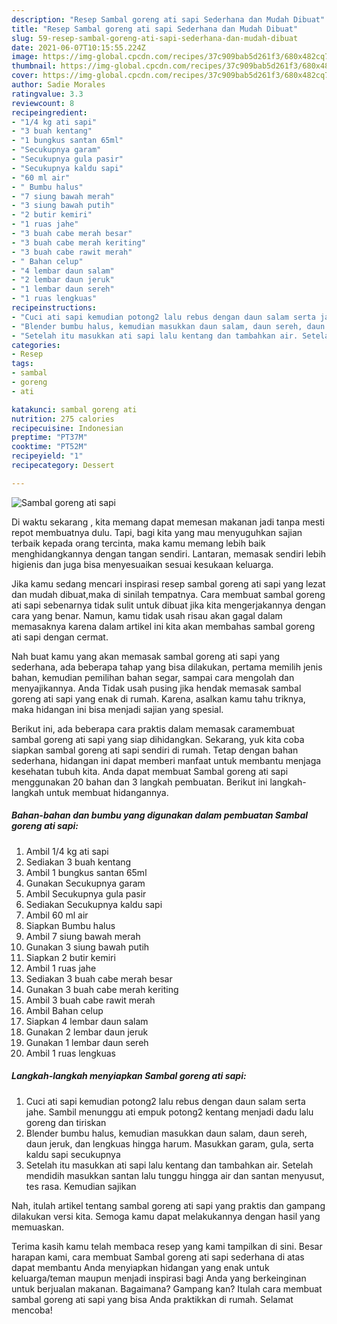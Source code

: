 ```yaml
---
description: "Resep Sambal goreng ati sapi Sederhana dan Mudah Dibuat"
title: "Resep Sambal goreng ati sapi Sederhana dan Mudah Dibuat"
slug: 59-resep-sambal-goreng-ati-sapi-sederhana-dan-mudah-dibuat
date: 2021-06-07T10:15:55.224Z
image: https://img-global.cpcdn.com/recipes/37c909bab5d261f3/680x482cq70/sambal-goreng-ati-sapi-foto-resep-utama.jpg
thumbnail: https://img-global.cpcdn.com/recipes/37c909bab5d261f3/680x482cq70/sambal-goreng-ati-sapi-foto-resep-utama.jpg
cover: https://img-global.cpcdn.com/recipes/37c909bab5d261f3/680x482cq70/sambal-goreng-ati-sapi-foto-resep-utama.jpg
author: Sadie Morales
ratingvalue: 3.3
reviewcount: 8
recipeingredient:
- "1/4 kg ati sapi"
- "3 buah kentang"
- "1 bungkus santan 65ml"
- "Secukupnya garam"
- "Secukupnya gula pasir"
- "Secukupnya kaldu sapi"
- "60 ml air"
- " Bumbu halus"
- "7 siung bawah merah"
- "3 siung bawah putih"
- "2 butir kemiri"
- "1 ruas jahe"
- "3 buah cabe merah besar"
- "3 buah cabe merah keriting"
- "3 buah cabe rawit merah"
- " Bahan celup"
- "4 lembar daun salam"
- "2 lembar daun jeruk"
- "1 lembar daun sereh"
- "1 ruas lengkuas"
recipeinstructions:
- "Cuci ati sapi kemudian potong2 lalu rebus dengan daun salam serta jahe. Sambil menunggu ati empuk potong2 kentang menjadi dadu lalu goreng dan tiriskan"
- "Blender bumbu halus, kemudian masukkan daun salam, daun sereh, daun jeruk, dan lengkuas hingga harum. Masukkan garam, gula, serta kaldu sapi secukupnya"
- "Setelah itu masukkan ati sapi lalu kentang dan tambahkan air. Setelah mendidih masukkan santan lalu tunggu hingga air dan santan menyusut, tes rasa. Kemudian sajikan"
categories:
- Resep
tags:
- sambal
- goreng
- ati

katakunci: sambal goreng ati 
nutrition: 275 calories
recipecuisine: Indonesian
preptime: "PT37M"
cooktime: "PT52M"
recipeyield: "1"
recipecategory: Dessert

---
```



![Sambal goreng ati sapi](https://img-global.cpcdn.com/recipes/37c909bab5d261f3/680x482cq70/sambal-goreng-ati-sapi-foto-resep-utama.jpg)

Di waktu  sekarang , kita memang dapat memesan makanan jadi tanpa mesti repot membuatnya dulu. Tapi, bagi kita yang mau menyuguhkan sajian terbaik kepada orang tercinta, maka kamu memang lebih baik menghidangkannya dengan tangan sendiri. Lantaran, memasak sendiri lebih higienis dan juga bisa menyesuaikan sesuai kesukaan keluarga.

Jika kamu sedang mencari inspirasi resep sambal goreng ati sapi yang lezat dan mudah dibuat,maka di sinilah tempatnya. Cara membuat sambal goreng ati sapi  sebenarnya tidak sulit untuk dibuat jika kita mengerjakannya dengan cara yang benar. Namun, kamu tidak usah risau akan gagal dalam memasaknya 
karena dalam artikel ini kita akan membahas sambal goreng ati sapi dengan cermat.  



Nah buat kamu yang akan memasak sambal goreng ati sapi yang sederhana, ada beberapa tahap yang bisa dilakukan, pertama memilih jenis bahan, kemudian pemilihan bahan segar, sampai cara mengolah dan menyajikannya. Anda Tidak usah pusing jika hendak memasak sambal goreng ati sapi yang enak di rumah. Karena, asalkan kamu  tahu triknya, maka hidangan ini bisa menjadi sajian yang spesial.

Berikut ini, ada beberapa cara praktis  dalam memasak caramembuat sambal goreng ati sapi yang siap dihidangkan. Sekarang, yuk kita coba siapkan sambal goreng ati sapi sendiri di rumah. Tetap dengan bahan sederhana, hidangan ini dapat memberi manfaat untuk membantu menjaga kesehatan tubuh kita. Anda dapat membuat Sambal goreng ati sapi menggunakan 20 bahan dan 3 langkah pembuatan. Berikut ini langkah-langkah untuk membuat hidangannya.

<!--inarticleads1-->

##### Bahan-bahan dan bumbu yang digunakan dalam pembuatan Sambal goreng ati sapi:

1. Ambil 1/4 kg ati sapi
1. Sediakan 3 buah kentang
1. Ambil 1 bungkus santan 65ml
1. Gunakan Secukupnya garam
1. Ambil Secukupnya gula pasir
1. Sediakan Secukupnya kaldu sapi
1. Ambil 60 ml air
1. Siapkan  Bumbu halus
1. Ambil 7 siung bawah merah
1. Gunakan 3 siung bawah putih
1. Siapkan 2 butir kemiri
1. Ambil 1 ruas jahe
1. Sediakan 3 buah cabe merah besar
1. Gunakan 3 buah cabe merah keriting
1. Ambil 3 buah cabe rawit merah
1. Ambil  Bahan celup
1. Siapkan 4 lembar daun salam
1. Gunakan 2 lembar daun jeruk
1. Gunakan 1 lembar daun sereh
1. Ambil 1 ruas lengkuas




<!--inarticleads2-->

##### Langkah-langkah menyiapkan Sambal goreng ati sapi:

1. Cuci ati sapi kemudian potong2 lalu rebus dengan daun salam serta jahe. Sambil menunggu ati empuk potong2 kentang menjadi dadu lalu goreng dan tiriskan
1. Blender bumbu halus, kemudian masukkan daun salam, daun sereh, daun jeruk, dan lengkuas hingga harum. Masukkan garam, gula, serta kaldu sapi secukupnya
1. Setelah itu masukkan ati sapi lalu kentang dan tambahkan air. Setelah mendidih masukkan santan lalu tunggu hingga air dan santan menyusut, tes rasa. Kemudian sajikan




Nah, itulah artikel tentang  sambal goreng ati sapi  yang praktis dan gampang dilakukan versi kita. Semoga kamu dapat melakukannya dengan hasil yang memuaskan. 

Terima kasih kamu telah membaca resep yang kami tampilkan di sini. Besar harapan kami, cara membuat  Sambal goreng ati sapi sederhana di atas dapat membantu Anda menyiapkan hidangan yang enak untuk keluarga/teman maupun menjadi inspirasi bagi Anda yang berkeinginan untuk berjualan makanan. Bagaimana? Gampang kan? Itulah cara membuat sambal goreng ati sapi yang bisa Anda praktikkan di rumah. Selamat mencoba!

